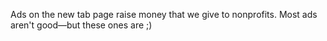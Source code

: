 Ads on the new tab page raise money that we give to nonprofits. Most ads aren't good—but these ones are ;)
